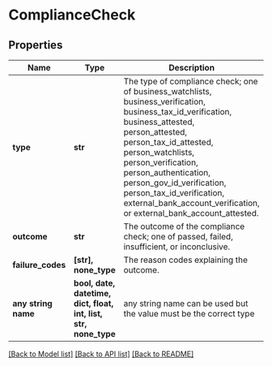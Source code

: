 # ComplianceCheck


## Properties
Name | Type | Description | Notes
------------ | ------------- | ------------- | -------------
**type** | **str** | The type of compliance check; one of business_watchlists, business_verification, business_tax_id_verification, business_attested, person_attested, person_tax_id_attested, person_watchlists, person_verification, person_authentication, person_gov_id_verification, person_tax_id_verification, external_bank_account_verification, or external_bank_account_attested. | 
**outcome** | **str** | The outcome of the compliance check; one of passed, failed, insufficient, or inconclusive. | 
**failure_codes** | **[str], none_type** | The reason codes explaining the outcome. | [optional] 
**any string name** | **bool, date, datetime, dict, float, int, list, str, none_type** | any string name can be used but the value must be the correct type | [optional]

[[Back to Model list]](../README.md#documentation-for-models) [[Back to API list]](../README.md#documentation-for-api-endpoints) [[Back to README]](../README.md)


